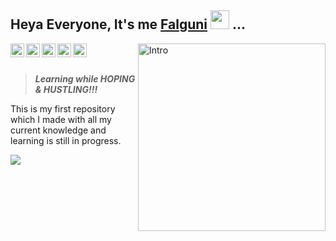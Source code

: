 ## Heya Everyone, It's me [Falguni](https://github.com/lostgirljourney)&nbsp;<img src="https://media.giphy.com/media/Cmr1OMJ2FN0B2/giphy.gif" width="30px" height="30px" frameBorder="0" class="giphy-embed">&nbsp;...

<a href="https://twitter.com/lostgirlvintage">
  <img align="left" alt="Falguni @Twitter" width="22px" src="https://cdn.jsdelivr.net/npm/simple-icons@v3/icons/twitter.svg" />
</a>
<a href="https://www.linkedin.com/in/falgunisarkar">
  <img align="left" alt="Falguni @LinkedIN" width="22px" src="https://cdn.jsdelivr.net/npm/simple-icons@v3/icons/linkedin.svg" />
</a>
<a href="https://www.instagram.com/lostgirlvintage_">
  <img align="left" alt="Falguni @Instagram" width="22px" src="https://cdn.jsdelivr.net/npm/simple-icons@v3/icons/instagram.svg" />
</a>
<a href="https://www.codechef.com/users/falgunisarkar">
  <img align="left" alt="Falguni @CodeChef" width="22px" src="https://cdn.jsdelivr.net/npm/simple-icons@v3/icons/codechef.svg" />
<a>
<a href="https://www.hackerrank.com/lostgirljourney">
  <img align="left" alt="Falguni @Hackerrank" width="22px" src="https://cdn.jsdelivr.net/npm/simple-icons@v3/icons/hackerrank.svg" />
<a>
<img align="right" width=300px alt="Intro" src="https://media.giphy.com/media/JTnmWFfrd77RctgNQl/giphy.gif" />
<br><br>

> <b><i>Learning while HOPING & HUSTLING!!!</i></b>

This is my first repository which I made with all my current knowledge and learning is still in progress.<br>

<a href="https://github.com/lostgirljourney/Feedback_Form">
  <img align="left" src="https://github-readme-stats.vercel.app/api/pin/?username=lostgirljourney&repo=Feedback_Form" />
</a>
